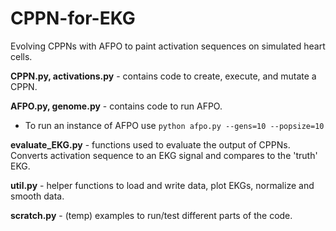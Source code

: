 # CPPN-for-EKG

Evolving CPPNs with AFPO to paint activation sequences on simulated heart cells. 

**CPPN.py, activations.py**  - contains code to create, execute, and mutate a CPPN.

**AFPO.py, genome.py** - contains code to run AFPO.
* To run an instance of AFPO use `python afpo.py --gens=10 --popsize=10`

**evaluate_EKG.py** - functions used to evaluate the output of CPPNs. Converts activation sequence to an EKG signal and compares to the 'truth' EKG. 

**util.py** - helper functions to load and write data, plot EKGs, normalize and smooth data. 

**scratch.py** - (temp) examples to run/test different parts of the code. 